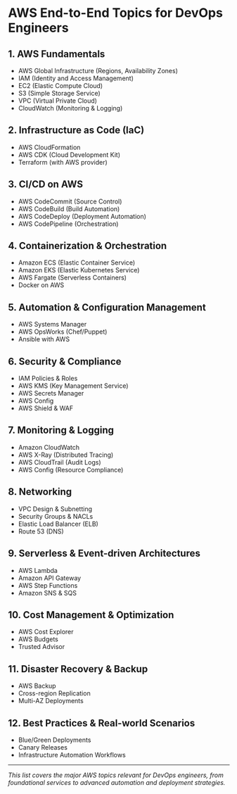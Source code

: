 # AWS End-to-End Topics for DevOps Engineers

## 1. AWS Fundamentals
- AWS Global Infrastructure (Regions, Availability Zones)
- IAM (Identity and Access Management)
- EC2 (Elastic Compute Cloud)
- S3 (Simple Storage Service)
- VPC (Virtual Private Cloud)
- CloudWatch (Monitoring & Logging)

## 2. Infrastructure as Code (IaC)
- AWS CloudFormation
- AWS CDK (Cloud Development Kit)
- Terraform (with AWS provider)

## 3. CI/CD on AWS
- AWS CodeCommit (Source Control)
- AWS CodeBuild (Build Automation)
- AWS CodeDeploy (Deployment Automation)
- AWS CodePipeline (Orchestration)

## 4. Containerization & Orchestration
- Amazon ECS (Elastic Container Service)
- Amazon EKS (Elastic Kubernetes Service)
- AWS Fargate (Serverless Containers)
- Docker on AWS

## 5. Automation & Configuration Management
- AWS Systems Manager
- AWS OpsWorks (Chef/Puppet)
- Ansible with AWS

## 6. Security & Compliance
- IAM Policies & Roles
- AWS KMS (Key Management Service)
- AWS Secrets Manager
- AWS Config
- AWS Shield & WAF

## 7. Monitoring & Logging
- Amazon CloudWatch
- AWS X-Ray (Distributed Tracing)
- AWS CloudTrail (Audit Logs)
- AWS Config (Resource Compliance)

## 8. Networking
- VPC Design & Subnetting
- Security Groups & NACLs
- Elastic Load Balancer (ELB)
- Route 53 (DNS)

## 9. Serverless & Event-driven Architectures
- AWS Lambda
- Amazon API Gateway
- AWS Step Functions
- Amazon SNS & SQS

## 10. Cost Management & Optimization
- AWS Cost Explorer
- AWS Budgets
- Trusted Advisor

## 11. Disaster Recovery & Backup
- AWS Backup
- Cross-region Replication
- Multi-AZ Deployments

## 12. Best Practices & Real-world Scenarios
- Blue/Green Deployments
- Canary Releases
- Infrastructure Automation Workflows

---

*This list covers the major AWS topics relevant for DevOps engineers, from foundational services to advanced automation and deployment strategies.*

